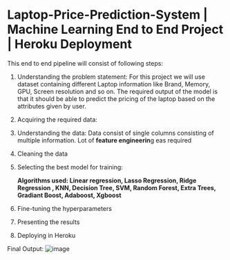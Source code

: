 # Laptop-Price-Prediction-System | Machine Learning End to End Project | Heroku Deployment

This end to end pipeline will consist of following steps:

1. Understanding the problem statement: 
   For this project we will use dataset containing different Laptop information like Brand, Memory, GPU,       Screen resolution and so on. The required output of the model is that it should be able to predict the pricing of the laptop based on the attributes given by user. 
   
2. Acquiring the required data: 
 
3. Understanding the data:
  Data consist of single columns consisting of multiple information. Lot of **feature engineerin**g eas required
  
4. Cleaning the data

5. Selecting the best model for training: 

    **Algorithms used: Linear regression, Lasso Regression, Ridge Regression , KNN, Decision Tree, SVM, Random Forest, Extra Trees, Gradiant Boost, Adaboost, Xgboost**

6. Fine-tuning the hyperparameters

7. Presenting the results

8. Deploying in Heroku

Final Output:
![image](https://user-images.githubusercontent.com/73145549/153648047-4626f4b9-0e06-48cb-b737-695af11dbb88.png)




